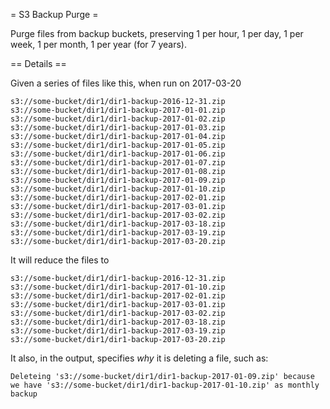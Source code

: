 = S3 Backup Purge =

Purge files from backup buckets, preserving 1 per hour, 1 per day, 1
per week, 1 per month, 1 per year (for 7 years).



== Details ==

Given a series of files like this, when run on 2017-03-20
```
s3://some-bucket/dir1/dir1-backup-2016-12-31.zip
s3://some-bucket/dir1/dir1-backup-2017-01-01.zip
s3://some-bucket/dir1/dir1-backup-2017-01-02.zip
s3://some-bucket/dir1/dir1-backup-2017-01-03.zip
s3://some-bucket/dir1/dir1-backup-2017-01-04.zip
s3://some-bucket/dir1/dir1-backup-2017-01-05.zip
s3://some-bucket/dir1/dir1-backup-2017-01-06.zip
s3://some-bucket/dir1/dir1-backup-2017-01-07.zip
s3://some-bucket/dir1/dir1-backup-2017-01-08.zip
s3://some-bucket/dir1/dir1-backup-2017-01-09.zip
s3://some-bucket/dir1/dir1-backup-2017-01-10.zip
s3://some-bucket/dir1/dir1-backup-2017-02-01.zip
s3://some-bucket/dir1/dir1-backup-2017-03-01.zip
s3://some-bucket/dir1/dir1-backup-2017-03-02.zip
s3://some-bucket/dir1/dir1-backup-2017-03-18.zip
s3://some-bucket/dir1/dir1-backup-2017-03-19.zip
s3://some-bucket/dir1/dir1-backup-2017-03-20.zip
```

It will reduce the files to 
```
s3://some-bucket/dir1/dir1-backup-2016-12-31.zip
s3://some-bucket/dir1/dir1-backup-2017-01-10.zip
s3://some-bucket/dir1/dir1-backup-2017-02-01.zip
s3://some-bucket/dir1/dir1-backup-2017-03-01.zip
s3://some-bucket/dir1/dir1-backup-2017-03-02.zip
s3://some-bucket/dir1/dir1-backup-2017-03-18.zip
s3://some-bucket/dir1/dir1-backup-2017-03-19.zip
s3://some-bucket/dir1/dir1-backup-2017-03-20.zip
```

It also, in the output, specifies *why* it is deleting a file, such as:

```
Deleteing 's3://some-bucket/dir1/dir1-backup-2017-01-09.zip' because we have 's3://some-bucket/dir1/dir1-backup-2017-01-10.zip' as monthly backup
```
